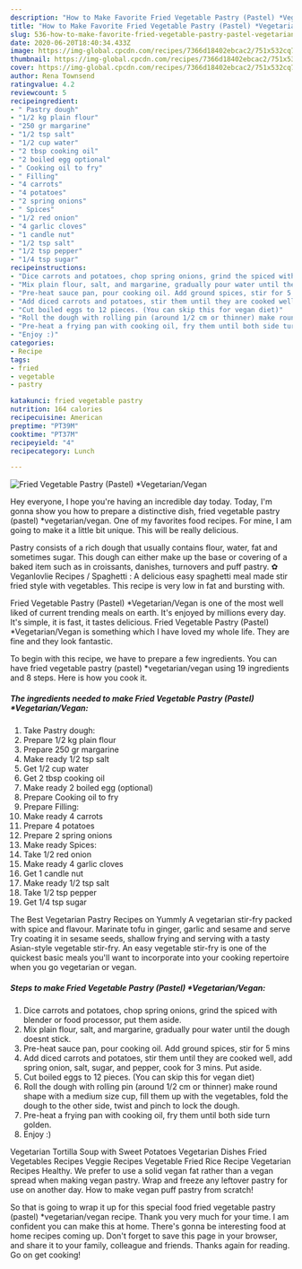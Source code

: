 ```yaml
---
description: "How to Make Favorite Fried Vegetable Pastry (Pastel) *Vegetarian/Vegan"
title: "How to Make Favorite Fried Vegetable Pastry (Pastel) *Vegetarian/Vegan"
slug: 536-how-to-make-favorite-fried-vegetable-pastry-pastel-vegetarian-vegan
date: 2020-06-20T18:40:34.433Z
image: https://img-global.cpcdn.com/recipes/7366d18402ebcac2/751x532cq70/fried-vegetable-pastry-pastel-vegetarianvegan-recipe-main-photo.jpg
thumbnail: https://img-global.cpcdn.com/recipes/7366d18402ebcac2/751x532cq70/fried-vegetable-pastry-pastel-vegetarianvegan-recipe-main-photo.jpg
cover: https://img-global.cpcdn.com/recipes/7366d18402ebcac2/751x532cq70/fried-vegetable-pastry-pastel-vegetarianvegan-recipe-main-photo.jpg
author: Rena Townsend
ratingvalue: 4.2
reviewcount: 5
recipeingredient:
- " Pastry dough"
- "1/2 kg plain flour"
- "250 gr margarine"
- "1/2 tsp salt"
- "1/2 cup water"
- "2 tbsp cooking oil"
- "2 boiled egg optional"
- " Cooking oil to fry"
- " Filling"
- "4 carrots"
- "4 potatoes"
- "2 spring onions"
- " Spices"
- "1/2 red onion"
- "4 garlic cloves"
- "1 candle nut"
- "1/2 tsp salt"
- "1/2 tsp pepper"
- "1/4 tsp sugar"
recipeinstructions:
- "Dice carrots and potatoes, chop spring onions, grind the spiced with blender or food processor, put them aside."
- "Mix plain flour, salt, and margarine, gradually pour water until the dough doesnt stick."
- "Pre-heat sauce pan, pour cooking oil. Add ground spices, stir for 5 mins"
- "Add diced carrots and potatoes, stir them until they are cooked well, add spring onion, salt, sugar, and pepper, cook for 3 mins. Put aside."
- "Cut boiled eggs to 12 pieces. (You can skip this for vegan diet)"
- "Roll the dough with rolling pin (around 1/2 cm or thinner) make round shape with a medium size cup, fill them up with the vegetables, fold the dough to the other side, twist and pinch to lock the dough."
- "Pre-heat a frying pan with cooking oil, fry them until both side turn golden."
- "Enjoy :)"
categories:
- Recipe
tags:
- fried
- vegetable
- pastry

katakunci: fried vegetable pastry 
nutrition: 164 calories
recipecuisine: American
preptime: "PT39M"
cooktime: "PT37M"
recipeyield: "4"
recipecategory: Lunch

---
```



![Fried Vegetable Pastry (Pastel) *Vegetarian/Vegan](https://img-global.cpcdn.com/recipes/7366d18402ebcac2/751x532cq70/fried-vegetable-pastry-pastel-vegetarianvegan-recipe-main-photo.jpg)

Hey everyone, I hope you're having an incredible day today. Today, I'm gonna show you how to prepare a distinctive dish, fried vegetable pastry (pastel) *vegetarian/vegan. One of my favorites food recipes. For mine, I am going to make it a little bit unique. This will be really delicious.

Pastry consists of a rich dough that usually contains flour, water, fat and sometimes sugar. This dough can either make up the base or covering of a baked item such as in croissants, danishes, turnovers and puff pastry. ✿ Veganlovlie Recipes / Spaghetti : A delicious easy spaghetti meal made stir fried style with vegetables. This recipe is very low in fat and bursting with.

Fried Vegetable Pastry (Pastel) *Vegetarian/Vegan is one of the most well liked of current trending meals on earth. It's enjoyed by millions every day. It's simple, it is fast, it tastes delicious. Fried Vegetable Pastry (Pastel) *Vegetarian/Vegan is something which I have loved my whole life. They are fine and they look fantastic.


To begin with this recipe, we have to prepare a few ingredients. You can have fried vegetable pastry (pastel) *vegetarian/vegan using 19 ingredients and 8 steps. Here is how you cook it.

<!--inarticleads1-->

##### The ingredients needed to make Fried Vegetable Pastry (Pastel) *Vegetarian/Vegan:

1. Take  Pastry dough:
1. Prepare 1/2 kg plain flour
1. Prepare 250 gr margarine
1. Make ready 1/2 tsp salt
1. Get 1/2 cup water
1. Get 2 tbsp cooking oil
1. Make ready 2 boiled egg (optional)
1. Prepare  Cooking oil to fry
1. Prepare  Filling:
1. Make ready 4 carrots
1. Prepare 4 potatoes
1. Prepare 2 spring onions
1. Make ready  Spices:
1. Take 1/2 red onion
1. Make ready 4 garlic cloves
1. Get 1 candle nut
1. Make ready 1/2 tsp salt
1. Take 1/2 tsp pepper
1. Get 1/4 tsp sugar


The Best Vegetarian Pastry Recipes on Yummly A vegetarian stir-fry packed with spice and flavour. Marinate tofu in ginger, garlic and sesame and serve Try coating it in sesame seeds, shallow frying and serving with a tasty Asian-style vegetable stir-fry. An easy vegetable stir-fry is one of the quickest basic meals you&#39;ll want to incorporate into your cooking repertoire when you go vegetarian or vegan. 

<!--inarticleads2-->

##### Steps to make Fried Vegetable Pastry (Pastel) *Vegetarian/Vegan:

1. Dice carrots and potatoes, chop spring onions, grind the spiced with blender or food processor, put them aside.
1. Mix plain flour, salt, and margarine, gradually pour water until the dough doesnt stick.
1. Pre-heat sauce pan, pour cooking oil. Add ground spices, stir for 5 mins
1. Add diced carrots and potatoes, stir them until they are cooked well, add spring onion, salt, sugar, and pepper, cook for 3 mins. Put aside.
1. Cut boiled eggs to 12 pieces. (You can skip this for vegan diet)
1. Roll the dough with rolling pin (around 1/2 cm or thinner) make round shape with a medium size cup, fill them up with the vegetables, fold the dough to the other side, twist and pinch to lock the dough.
1. Pre-heat a frying pan with cooking oil, fry them until both side turn golden.
1. Enjoy :)


Vegetarian Tortilla Soup with Sweet Potatoes Vegetarian Dishes Fried Vegetables Recipes Veggie Recipes Vegetable Fried Rice Recipe Vegetarian Recipes Healthy. We prefer to use a solid vegan fat rather than a vegan spread when making vegan pastry. Wrap and freeze any leftover pastry for use on another day. How to make vegan puff pastry from scratch! 

So that is going to wrap it up for this special food fried vegetable pastry (pastel) *vegetarian/vegan recipe. Thank you very much for your time. I am confident you can make this at home. There's gonna be interesting food at home recipes coming up. Don't forget to save this page in your browser, and share it to your family, colleague and friends. Thanks again for reading. Go on get cooking!
